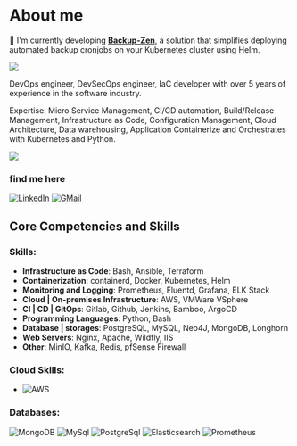 <!--
**mrezachalak/mrezachalak** is a ✨ _special_ ✨ repository because its `README.md` (this file) appears on your GitHub profile.

- 🔭 I’m currently working on ...
- 🌱 I’m currently learning ...
- 👯 I’m looking to collaborate on ...
- 🤔 I’m looking for help with ...
- 💬 Ask me about ...
- 📫 How to reach me: ...
- 😄 Pronouns: ...
- ⚡ Fun fact: ...
-->
# About me

🔭 I'm currently developing [**Backup-Zen**](https://github.com/mrezachalak/backup-zen), a solution that simplifies deploying automated backup cronjobs on your Kubernetes cluster using Helm.

![](https://komarev.com/ghpvc/?username=mrezachalak)

DevOps engineer, DevSecOps engineer, IaC developer with over 5 years of experience in the software industry.

Expertise: Micro Service Management, CI/CD automation, Build/Release Management, Infrastructure as Code, Configuration Management, Cloud Architecture, Data warehousing, Application Containerize and Orchestrates with Kubernetes and Python.

<!-- ![Stats](https://github-readme-stats.vercel.app/api?username=ahmadalibagheri&include_all_commits=true&theme=merko) -->
  <img src="https://github-readme-stats.vercel.app/api?username=mrezachalak&show_icons=true&theme=dark"/> 



### find me here

[![LinkedIn](https://img.shields.io/badge/linkedin-%230077B5.svg?style=for-the-badge&logo=linkedin&logoColor=white)](https://www.linkedin.com/in/mrezachalak)
[![GMail](https://img.shields.io/badge/gmail-f0f0f0?&style=for-the-badge&logo=gmail&logoColor=white&color=ea4335)](mailto:rezachalak.dev@gmail.com)


## Core Competencies and Skills

### Skills:
- **Infrastructure as Code**:             Bash, Ansible, Terraform
- **Containerization**:                   containerd, Docker, Kubernetes, Helm
- **Monitoring and Logging**:             Prometheus, Fluentd, Grafana, ELK Stack
- **Cloud | On-premises Infrastructure**: AWS, VMWare VSphere
- **CI | CD | GitOps**:                   Gitlab, Github, Jenkins, Bamboo, ArgoCD
- **Programming Languages**:              Python, Bash
- **Database | storages**:                PostgreSQL, MySQL, Neo4J, MongoDB, Longhorn
- **Web Servers**:                        Nginx, Apache, Wildfly, IIS
- **Other**:                              MinIO, Kafka, Redis, pfSense Firewall



### Cloud Skills:

- ![AWS](https://img.shields.io/badge/-AWS-000?&logo=amazon&logoColor=yellow)

### Databases:

![MongoDB](https://img.shields.io/badge/-MongoDB-000?&logo=mongodb&logoColor=47A248)
![MySql](https://img.shields.io/badge/-MySql-000?&logo=MySQL&logoColor=4479A1)
![PostgreSql](https://img.shields.io/badge/-PostgreSql-000?&logo=postgresql&logoColor=336791)
![Elasticsearch](https://img.shields.io/badge/-Elasticsearch-000?&logo=elasticsearch&logoColor=05014A)
![Prometheus](https://img.shields.io/badge/-Prometheus-000?&logo=prometheus&logoColor=FFA500)
